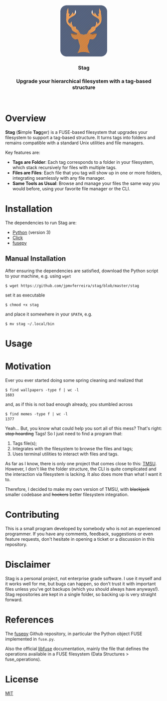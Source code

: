 <br/>
<p align="center"> <img src="icon.png" alt="Logo" width="150"> </p>
<h3 align="center"> Stag </h3>
<h3 align="center"> Upgrade your hierarchical filesystem with a tag-based structure </h3>
<br/>

# Overview
**Stag** (**S**imple **Tag**ger) is a FUSE-based filesystem that upgrades your filesystem to support a tag-based structure. It turns tags into folders and remains compatible with a standard Unix utilities and file managers.

Key features are:

- **Tags are Folder**: Each tag corresponds to a folder in your filesystem, which stack recursively for files with multiple tags.
- **Files are Files**: Each file that you tag will show up in one or more folders, integrating seamlessly with any file manager.
- **Same Tools as Usual**: Browse and manage your files the same way you would before, using your favorite file manager or the CLI.

<!--- TODO: meter imagem/gif que eu desenhei no remarkable aqui -->

# Installation

The dependencies to run Stag are:

- [Python](https://www.python.org/) (version 3)
- [Click](https://click.palletsprojects.com/en/stable/)
- [fusepy](https://github.com/fusepy/fusepy)

## Manual Installation

After ensuring the dependencies are satisfied, download the Python script to your machine, e.g. using `wget`

```console
$ wget https://github.com/jpmvferreira/stag/blob/master/stag
```

set it as executable

```console
$ chmod +x stag
```

and place it somewhere in your `$PATH`, e.g.

```console
$ mv stag ~/.local/bin
```

<!--- TODO: AUR, criar stag-git porque nao tenho versoes -->

# Usage

<!---
TODO: guide que mostra todas as funcionalidades presentes no Stag com uma breve explicacao
- init repo
- adicionar ficheiros a repo
- criar tags
- associar tags a ficheiros
- remover tags de ficheiros
- remover tags
- remover ficheiros
- correr no background (nao sei se deveria ser uma subseccao a parte ou nao)
 -->

# Motivation

Ever you ever started doing some spring cleaning and realized that

```console
$ find wallpapers -type f | wc -l
1603
```

and, as if this is not bad enough already, you stumbled across

```console
$ find memes -type f | wc -l
1377
```

Yeah... But, you know what could help you sort all of this mess? That's right: ~~stop hoarding~~ Tags! So I just need to find a program that:

1) Tags file(s);
2) Integrates with the filesystem to browse the files and tags;
3) Uses terminal utilities to interact with files and tags.

As far as I know, there is only one project that comes close to this: [TMSU](https://tmsu.org/). However, I don't like the folder structure, the CLI is quite complicated and the interaction via filesystem is lacking. It also does more than what I want it to.

Therefore, I decided to make my own version of TMSU, with ~~blackjack~~ smaller codebase and ~~hookers~~ better filesystem integration.

# Contributing

This is a small program developed by somebody who is not an experienced programmer. If you have any comments, feedback, suggestions or even feature requests, don't hesitate in opening a ticket or a discussion in this repository.

# Disclaimer

Stag is a personal project, not enterprise grade software. I use it myself and it works well for me, but bugs can happen, so don’t trust it with important files unless you’ve got backups (which you should always have anyways!). Stag repositories are kept in a single folder, so backing up is very straight forward.

# References

The [fusepy](https://github.com/fusepy/fusepy) Github repository, in particular the Python object FUSE implemented in `fuse.py`.

Also the official [libfuse](https://libfuse.github.io/doxygen/index.html) documentation, mainly the file that defines the operations available in a FUSE filesystem (Data Structures > fuse_operations).

# License

[MIT](./LICENSE.md)
